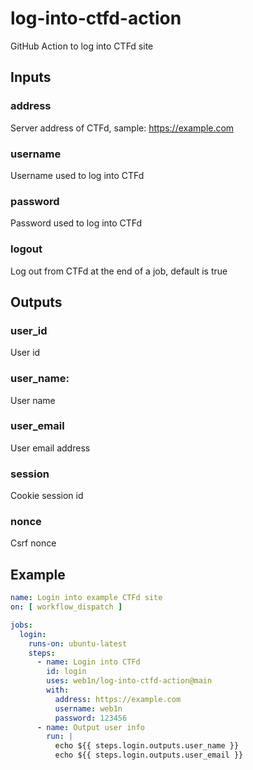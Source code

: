 # log-into-ctfd-action

GitHub Action to log into CTFd site

## Inputs

### address

Server address of CTFd, sample: https://example.com

### username

Username used to log into CTFd

### password

Password used to log into CTFd

### logout

Log out from CTFd at the end of a job, default is true

## Outputs

### user_id

User id

### user_name:

User name

### user_email

User email address

### session

Cookie session id

### nonce

Csrf nonce

## Example

```yaml
name: Login into example CTFd site
on: [ workflow_dispatch ]

jobs:
  login:
    runs-on: ubuntu-latest
    steps:
      - name: Login into CTFd
        id: login
        uses: web1n/log-into-ctfd-action@main
        with:
          address: https://example.com
          username: web1n
          password: 123456
      - name: Output user info
        run: |
          echo ${{ steps.login.outputs.user_name }}
          echo ${{ steps.login.outputs.user_email }}
```
